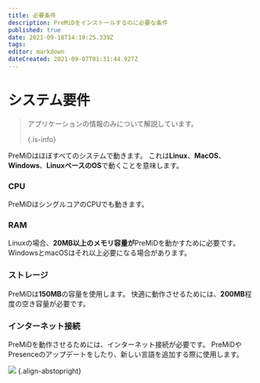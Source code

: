```yaml
---
title: 必要条件
description: PreMiDをインストールするのに必要な条件
published: true
date: 2021-09-18T14:19:25.339Z
tags: 
editor: markdown
dateCreated: 2021-09-07T01:31:44.927Z
---
```


# システム要件

> アプリケーションの情報のみについて解説しています。 
> 
> {.is-info}

PreMiDはほぼすべてのシステムで動きます。 これは**Linux**、**MacOS**、**Windows**、**LinuxベースのOS**で動くことを意味します。

### CPU
PreMiDはシングルコアのCPUでも動きます。

### RAM
Linuxの場合、**20MB以上のメモリ容量が**PreMiDを動かすために必要です。 WindowsとmacOSはそれ以上必要になる場合があります。

### ストレージ
PreMiDは**150MB**の容量を使用します。 快適に動作させるためには、**200MB**程度の空き容量が必要です。

### インターネット接続
PreMiDを動作させるためには、インターネット接続が必要です。 PreMiDやPresenceのアップデートをしたり、新しい言語を追加する際に使用します。 　

![](https://a.icons8.com/ViUXyjOj/f4tFww/svg.svg) {.align-abstopright}